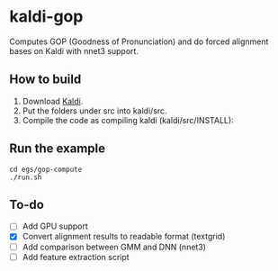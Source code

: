 
# kaldi-gop
Computes GOP (Goodness of Pronunciation) and do forced alignment bases on Kaldi with nnet3 support.

## How to build
1. Download [Kaldi](http://www.kaldi-asr.org).
1. Put the folders under src into kaldi/src.
1. Compile the code as compiling kaldi (kaldi/src/INSTALL):

## Run the example
```
cd egs/gop-compute
./run.sh
```
## To-do
- [ ] Add GPU support
- [x] Convert alignment results to readable format (textgrid)
- [ ] Add comparison between GMM and DNN (nnet3)
- [ ] Add feature extraction script
